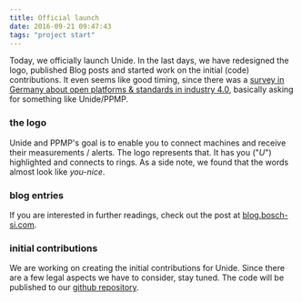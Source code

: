 ```yaml
---
title: Official launch
date: 2016-09-21 09:47:43
tags: "project start"
---
```

Today, we officially launch Unide. In the last days, we have redesigned the logo, published Blog posts and started work on the initial (code) contributions.
It even seems like good timing, since there was a [survey in Germany about open platforms & standards in industry 4.0](http://m.heise.de/newsticker/meldung/Umfrage-Unternehmen-fordern-offene-Plattform-fuer-die-Industrie-4-0-3327135.html), basically asking for something like Unide/PPMP.

### the logo
Unide and PPMP's goal is to enable you to connect machines and receive their measurements / alerts. The logo represents that. It has you ("*U*") highlighted and connects to rings. As a side note, we found that the words almost look like *you-nice*. 

### blog entries
If you are interested in further readings, check out the post at [blog.bosch-si.com](http://blog.bosch-si.com).

### initial contributions
We are working on creating the initial contributions for Unide. Since there are a few legal aspects we have to consider, stay tuned. The code will be published to our [github repository](https://github.com/eclipse/unide). 

